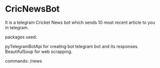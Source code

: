 # CricNewsBot
It is a telegram Cricket News bot which sends 10 most recent article to you in telegram.

packages used: 

pyTelegramBotApi for creating bot telegram bot and its responses.
BeautifulSoup for web scrapping.

commands: 
/news

